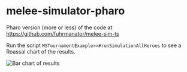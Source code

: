 # melee-simulator-pharo

Pharo version (more or less) of the code at https://github.com/fuhrmanator/melee-sim-ts

Run the script `MSTournamentExample>>#runSimulationAllHeroes` to see a Roassal chart of the results. 

![Bar chart of results](https://user-images.githubusercontent.com/7606540/138488484-74498be2-603f-46db-ba8b-279cffc8a50f.gif)
